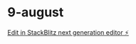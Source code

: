 # 9-august

[Edit in StackBlitz next generation editor ⚡️](https://stackblitz.com/~/github.com/azprog79/9-august)